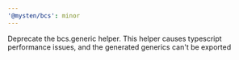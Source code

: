 ```yaml
---
'@mysten/bcs': minor
---
```


Deprecate the bcs.generic helper. This helper causes typescript performance issues, and the generated generics can't be exported
